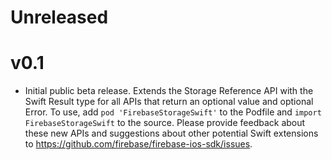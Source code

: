 # Unreleased

# v0.1
- Initial public beta release. Extends the Storage Reference API with the Swift
  Result type for all APIs that return an optional value and optional Error.
  To use, add `pod 'FirebaseStorageSwift'` to the Podfile and
  `import FirebaseStorageSwift` to the source. Please provide feedback about
  these new APIs and suggestions about other potential Swift extensions to
  https://github.com/firebase/firebase-ios-sdk/issues.
